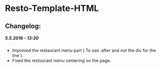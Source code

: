# Resto-Template-HTML


## Changelog:
##### 5.5.2016 - 13:30

* Improved the restaurant menu part ( To use :after and not the div for the line ).
* Fixed the restourant menu centering on the page.
